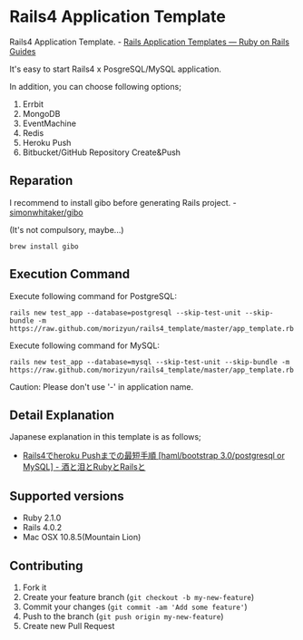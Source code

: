 # Rails4 Application Template

Rails4 Application Template. - [Rails Application Templates — Ruby on Rails Guides](http://guides.rubyonrails.org/rails_application_templates.html)

It's easy to start Rails4 x PosgreSQL/MySQL application.

In addition, you can choose following options;

1) Errbit
2) MongoDB
3) EventMachine
4) Redis
5) Heroku Push
6) Bitbucket/GitHub Repository Create&Push

## Reparation

I recommend to install gibo before generating Rails project. - [simonwhitaker/gibo](https://github.com/simonwhitaker/gibo)

(It's not compulsory, maybe...)

    brew install gibo

## Execution Command

Execute following command for PostgreSQL:

    rails new test_app --database=postgresql --skip-test-unit --skip-bundle -m https://raw.github.com/morizyun/rails4_template/master/app_template.rb

Execute following command for MySQL:

    rails new test_app --database=mysql --skip-test-unit --skip-bundle -m https://raw.github.com/morizyun/rails4_template/master/app_template.rb

Caution: Please don't use '-' in application name.

## Detail Explanation

Japanese explanation in this template is as follows;

- [Rails4でheroku Pushまでの最短手順 [haml/bootstrap 3.0/postgresql or MySQL] - 酒と泪とRubyとRailsと](http://morizyun.github.io/blog/heroku-rails4-postgresql-introduction/)

## Supported versions

- Ruby 2.1.0
- Rails 4.0.2
- Mac OSX 10.8.5(Mountain Lion)

## Contributing

1. Fork it
2. Create your feature branch (`git checkout -b my-new-feature`)
3. Commit your changes (`git commit -am 'Add some feature'`)
4. Push to the branch (`git push origin my-new-feature`)
5. Create new Pull Request
